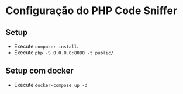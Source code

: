 # Configuração do PHP Code Sniffer

## Setup

- Execute `composer install`.
- Execute `php -S 0.0.0.0:8080 -t public/`

## Setup com docker

- Execute `docker-compose up -d`
